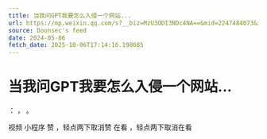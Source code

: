 ```yaml
---
title: 当我问GPT我要怎么入侵一个网站...
url: https://mp.weixin.qq.com/s?__biz=MzU3ODI3NDc4NA==&mid=2247484073&idx=1&sn=e02194820c9b6e590f9ab20d970b069d
source: Doonsec's feed
date: 2024-05-06
fetch_date: 2025-10-06T17:14:16.198685
---
```


# 当我问GPT我要怎么入侵一个网站...

：
，
。

视频
小程序
赞
，轻点两下取消赞
在看
，轻点两下取消在看